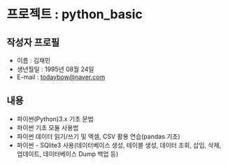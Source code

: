 # 프로젝트 : python_basic


## 작성자 프로필

  - 이름 : 김재민
  - 생년월일 : 1995년 08월 24일
  - E-mail : todaybow@naver.com
  
## 내용

  - 파이썬(Python)3.x 기초 문법
  - 파이썬 기초 모듈 사용법
  - 파이썬 데이터 읽기/쓰기 및 엑셀, CSV 활용 연습(pandas 기초)
  - 파이썬 - SQlite3 사용(데이터베이스 생성, 테이블 생성, 데이터 조회, 삽입, 삭제, 업데이트, 데이터베이스 Dump 백업 등)
  

